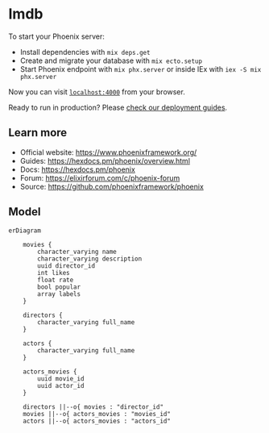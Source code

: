 # Imdb

To start your Phoenix server:

  * Install dependencies with `mix deps.get`
  * Create and migrate your database with `mix ecto.setup`
  * Start Phoenix endpoint with `mix phx.server` or inside IEx with `iex -S mix phx.server`

Now you can visit [`localhost:4000`](http://localhost:4000) from your browser.

Ready to run in production? Please [check our deployment guides](https://hexdocs.pm/phoenix/deployment.html).

## Learn more

  * Official website: https://www.phoenixframework.org/
  * Guides: https://hexdocs.pm/phoenix/overview.html
  * Docs: https://hexdocs.pm/phoenix
  * Forum: https://elixirforum.com/c/phoenix-forum
  * Source: https://github.com/phoenixframework/phoenix

## Model

```mermaid
erDiagram

    movies {
        character_varying name
        character_varying description
        uuid director_id
        int likes
        float rate
        bool popular
        array labels
    }

    directors {
        character_varying full_name
    }
    
    actors {
        character_varying full_name
    }
    
    actors_movies {
        uuid movie_id
        uuid actor_id
    }
    
    directors ||--o{ movies : "director_id"
    movies ||--o{ actors_movies : "movies_id"
    actors ||--o{ actors_movies : "actors_id"
```